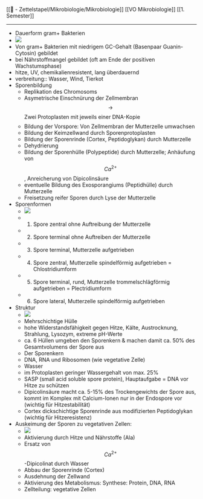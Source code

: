[[📄 - Zettelstapel/Mikrobiologie/Mikrobiologie]] [[VO Mikrobiologie]] [[1. Semester]]

---

- Dauerform gram+ Bakterien
- ![](https://remnote-user-data.s3.amazonaws.com/KjxApd_1b7h_WqV2nZzP3MMCjE0o2-tRiLwj8fC-L14E6o84zcwJ5hdh2L1xRQ3Z5Xqm3sRuWM2_TG8CnVdu_jLiy26IwPDmN6m2rDIVmTbnq7rek2cE827YGWLQF6Dd)  
- Von gram+ Bakterien mit niedrigem GC-Gehalt (Basenpaar Guanin-Cytosin) gebildet
- bei Nährstoffmangel gebildet (oft am Ende der positiven Wachstumsphase)
- hitze, UV, chemikalienresistent, lang überdauernd
- verbreitung:: Wasser, Wind, Tierkot
- Sporenbildung
	- Replikation des Chromosoms
	- Asymetrische Einschnürung der Zellmembran $$ \rightarrow $$ Zwei Protoplasten mit jeweils einer DNA-Kopie$$$$
	- Bildung der Vorspore: Von Zellmembran der Mutterzelle umwachsen
	- Bildung der Keimzellwand durch Sporenprotoplasten
	- Bildung der Sporenrinde (Cortex, Peptidoglykan) durch Mutterzelle
	- Dehydrierung
	- Bildung der Sporenhülle (Polypeptide) durch Mutterzelle; Anhäufung von $$ Ca^{2+} $$, Anreicherung von Dipicolinsäure
	- eventuelle Bildung des Exosporangiums (Peptidhülle) durch Mutterzelle
	- Freisetzung reifer Sporen durch Lyse der Mutterzelle
- Sporenformen
	- ![](https://remnote-user-data.s3.amazonaws.com/7QtNztIjoWoQGghVkz-cgHK8OP3l4_Y4oMvA-Ot0ttoDAyLPgR-OxQo3Fyqg0WKs4CU9FsVd5ht6P6vcoPa5-deYhGolspOswh8qD7I4-EN5nSEAAfdCIVXcQMnDMe4U)
	- 1) Spore zentral ohne Auftreibung der Mutterzelle
	- 2) Spore terminal ohne Auftreiben der Mutterzelle
	- 3) Spore terminal, Mutterzelle aufgetrieben
	- 4) Spore zentral, Mutterzelle spindelförmig aufgetrieben = Chlostridiumform
	- 5) Spore terminal, rund, Mutterzelle trommelschlägförmig aufgetrieben = Plectridiumform
	- 6) Spore lateral, Mutterzelle spindelförmig aufgetrieben
- Struktur
	- ![](https://remnote-user-data.s3.amazonaws.com/uZbvZIW2fb4cC7aXb5igfyaCn9t9lX9l9iC_5jKdhoncAihZMaWfgzVxBx3Wj8NExUxqbtmUBKHM6_8cVfp6QTMYn_sKLrsWbdqjSq5r2dh52n7xNO7CtGmKrNTEh8U9)  
	- Mehrschichtige Hülle
	- hohe Widerstandsfähigkeit gegen Hitze, Kälte, Austrocknung, Strahlung, Lysozym, extreme pH-Werte
	- ca. 6 Hüllen umgeben den Sporenkern & machen damit ca. 50% des Gesamtvolumens der Spore aus
	- Der Sporenkern
	- DNA, RNA und Ribosomen (wie vegetative Zelle)
	- Wasser
	- im Protoplasten geringer Wassergehalt von max. 25%
	- SASP (small acid soluble spore protein), Hauptaufgabe = DNA vor Hitze zu schützen
	- Dipicolinsäure macht ca. 5-15% des Trockengewichts der Spore aus, kommt im Komplex mit Calcium-Ionen nur in der Endospore vor (wichtig für Hitzestabilität)
	- Cortex dickschichtige Sporenrinde aus modifizierten Peptidoglykan (wichtig für Hitzeresistenz)
- Auskeimung der Sporen zu vegetativen Zellen:
	- ![](https://remnote-user-data.s3.amazonaws.com/DjsRSbp5L2Y6zMOq0is0IhTVH6_2h8-CFyahXbVPvj7W_p1b8Sj4rlKFjn7jUJ5t6azbSeSfPPI2jxc8pD__fD23vEvxJ5Ug6AfxHU11--FQO1DSrRAhuYGELQQ9D98E)
	- Aktivierung durch Hitze und Nährstoffe (Ala)
	- Ersatz von $$ Ca^{2+} $$-Dipicolinat durch Wasser
	- Abbau der Sporenrinde (Cortex)
	- Ausdehnung der Zellwand
	- Aktivierung des Metabolismus: Synthese: Protein, DNA, RNA
	- Zellteilung: vegetative Zellen